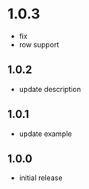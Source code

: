 # 1.0.3

- fix
- row support

## 1.0.2

- update description

## 1.0.1

- update example

## 1.0.0

- initial release
